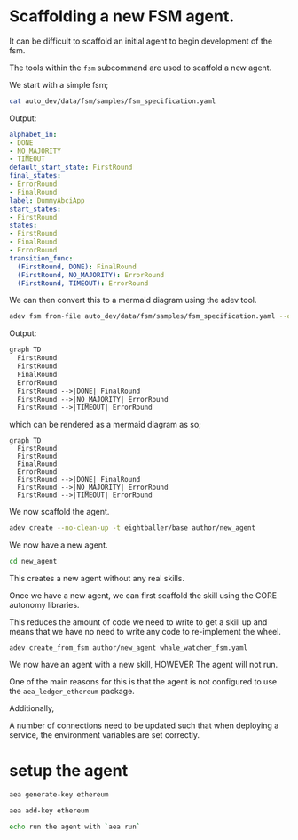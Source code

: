 # Scaffolding a new FSM agent.

It can be difficult to scaffold an initial agent to begin development of the fsm.

The tools within the `fsm` subcommand are used to scaffold a new agent.

We start with a simple fsm;

```bash
cat auto_dev/data/fsm/samples/fsm_specification.yaml
```

Output:
```yaml
alphabet_in:
- DONE
- NO_MAJORITY
- TIMEOUT
default_start_state: FirstRound
final_states:
- ErrorRound
- FinalRound
label: DummyAbciApp
start_states:
- FirstRound
states:
- FirstRound
- FinalRound
- ErrorRound
transition_func:
  (FirstRound, DONE): FinalRound
  (FirstRound, NO_MAJORITY): ErrorRound
  (FirstRound, TIMEOUT): ErrorRound
```

We can then convert this to a mermaid diagram using the adev tool.

```bash
adev fsm from-file auto_dev/data/fsm/samples/fsm_specification.yaml --output mermaid DemoAbciApp
```

Output:
```txt
graph TD
  FirstRound
  FirstRound
  FinalRound
  ErrorRound
  FirstRound -->|DONE| FinalRound
  FirstRound -->|NO_MAJORITY| ErrorRound
  FirstRound -->|TIMEOUT| ErrorRound
```
which can be rendered as a mermaid diagram as so;

```mermaid
graph TD
  FirstRound
  FirstRound
  FinalRound
  ErrorRound
  FirstRound -->|DONE| FinalRound
  FirstRound -->|NO_MAJORITY| ErrorRound
  FirstRound -->|TIMEOUT| ErrorRound
```

We now scaffold the agent.

```bash
adev create --no-clean-up -t eightballer/base author/new_agent
```
We now have a new agent.

```bash
cd new_agent
```

This creates a new agent without any real skills.

Once we have a new agent, we can first scaffold the skill using the CORE autonomy libraries.

This reduces the amount of code we need to write to get a skill up and means that we have no need to write any code to re-implement the wheel.

```shell
adev create_from_fsm author/new_agent whale_watcher_fsm.yaml
```

We now have an agent with a new skill, HOWEVER
The agent will not run.

One of the main reasons for this is that the agent is not configured to use the `aea_ledger_ethereum` package.

Additionally,

A number of connections need to be updated such that when deploying a service, the environment variables are set correctly.


# setup the agent

```bash
aea generate-key ethereum
```
```bash
aea add-key ethereum
```

```bash
echo run the agent with `aea run`
```

